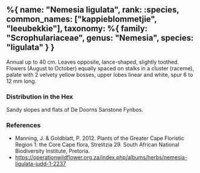 %{
    name: "Nemesia ligulata",
    rank: :species,
    common_names: ["kappieblommetjie", "leeubekkie"],
    taxonomy: %{
        family: "Scrophulariaceae",
        genus: "Nemesia",
        species: "ligulata"
    }
}
---

Annual up to 40 cm. Leaves opposite, lance-shaped, slightly toothed. Flowers (August to October) equally spaced on stalks in
a cluster (raceme), palate with 2 velvety yellow bosses, upper lobes linear and white, spur 6 to 12 mm long.

<!-- read more -->

### Distribution in the Hex

Sandy slopes and flats of De Doorns Sanstone Fynbos.

### References

* Manning, J. & Goldblatt, P. 2012. Plants of the Greater Cape Floristic Region 1: the Core Cape flora, Strelitzia 29. South African National Biodiversity Institute, Pretoria.
* https://operationwildflower.org.za/index.php/albums/herbs/nemesia-ligulata-judd-1-2237